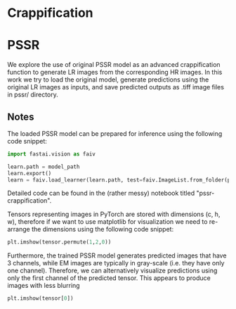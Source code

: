 # Crappification

# PSSR
We explore the use of original PSSR model as an advanced crappification function to generate LR images from the corresponding HR images. In this work we try to load the original model, generate predictions using the original LR images as inputs, and save predicted outputs as .tiff image files in pssr/ directory.

## Notes
The loaded PSSR model can be prepared for inference using the following code snippet:
```python
import fastai.vision as faiv

learn.path = model_path
learn.export()
learn = faiv.load_learner(learn.path, test=faiv.ImageList.from_folder(path/lr_dir), tfm_y=False)
```

Detailed code can be found in the (rather messy) notebook titled "pssr-crappification".

Tensors representing images in PyTorch are stored with dimensions (c, h, w), therefore if we want to use matplotlib for visualization we need to re-arrange the dimensions using the following code snippet:

```python
plt.imshow(tensor.permute(1,2,0))
```
Furthermore, the trained PSSR model generates predicted images that have 3 channels, while EM images are typically in gray-scale (i.e. they have only one channel). Therefore, we can alternatively visualize predictions using only the first channel of the predicted tensor. This appears to produce images with less blurring

```python
plt.imshow(tensor[0])
```
